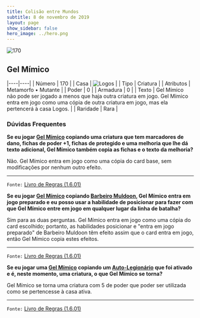 ```yaml
---
title: Colisão entre Mundos
subtitle: 8 de novembro de 2019
layout: page
show_sidebar: false
hero_image: ../hero.png
---
```


![170](https://cdn.keyforgegame.com/media/card_front/pt/452_170_X8P36WJC7CQV_pt.png)

## Gel Mímico

|----|----|
| Número | 170 |
| Casa | ![Logos](https://archonarcana.com/images/thumb/c/ce/Logos.png/22px-Logos.png "Logos") |
| Tipo | Criatura |
| Atributos | Metamorfo • Mutante |
| Poder | 0 |
| Armadura | 0 |
| Texto | Gel Mímico não pode ser jogado a menos que haja outra criatura em jogo. Gel Mímico entra em jogo como uma cópia de outra criatura em jogo, mas ela pertencerá à casa Logos. |
| Raridade | Rara |

### Dúvidas Frequentes

**Se eu jogar [Gel Mímico](/wc/170) copiando uma criatura que tem
marcadores de dano, fichas de poder +1, fichas de protegido e uma
melhoria que lhe dá texto adicional, Gel Mímico também copia as
fichas e o texto da melhoria?**

Não. Gel Mímico entra em jogo como uma cópia do card base, sem
modificações por nenhum outro efeito.

<hr/>

`Fonte:` [Livro de Regras (1.6.01)](https://drive.google.com/open?id=1YNhLKUC0xfriiMwFYpDu1Go3zPJw6gYo)

**Se eu jogar [Gel Mímico](/wc/170) copiando [Barbeiro Muldoon](/wc/327),
Gel Mímico entra em jogo preparado e eu posso usar a habilidade
de posicionar para fazer com que Gel Mímico entre em jogo em
qualquer lugar da linha de batalha?**

Sim para as duas perguntas. Gel Mímico entra em jogo como uma cópia
do card escolhido; portanto, as habilidades posicionar e "entra em jogo
preparado" de Barbeiro Muldoon têm efeito assim que o card entra em
jogo, então Gel Mímico copia estes efeitos.

<hr/>

`Fonte:` [Livro de Regras (1.6.01)](https://drive.google.com/open?id=1YNhLKUC0xfriiMwFYpDu1Go3zPJw6gYo)

**Se eu jogar uma [Gel Mímico](/wc/170) copiando um [Auto-Legionário](/wc/214) que
foi ativado e é, neste momento, uma criatura, o que Gel Mímico
se torna?**

Gel Mímico se torna uma criatura com 5 de poder que poder ser
utilizada como se pertencesse à casa ativa.

<hr/>

`Fonte:` [Livro de Regras (1.6.01)](https://drive.google.com/open?id=1YNhLKUC0xfriiMwFYpDu1Go3zPJw6gYo)
